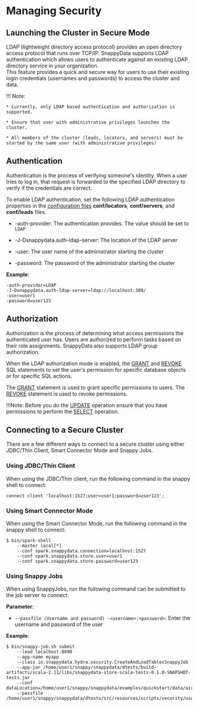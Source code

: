 # Managing Security

## Launching the Cluster in Secure Mode

LDAP (lightweight directory access protocol) provides an open directory access protocol that runs over TCP/IP. SnappyData supports LDAP authentication which allows users to authenticate against an existing LDAP directory service in your organization. </br>This feature provides a quick and secure way for users to use their existing login credentials (usernames and passwords) to access the cluster and data.

!!! Note:
	
	* Currently, only LDAP based authentication and authorization is supported.

	* Ensure that user with administrative privileges launches the cluster. 

	* All members of the cluster (leads, locators, and servers) must be started by the same user (with administrative privileges)

## Authentication
Authentication is the process of verifying someone's identity. When a user tries to log in, that request is forwarded to the specified LDAP directory to verify if the credentials are correct.

To enable LDAP authentication, set the following LDAP authentication properties in the [configuration files](../configuring_cluster/configuring_cluster.md) **conf/locators**, **conf/servers**, and **conf/leads** files.

* -auth-provider: The authentication provides. The value should be set to `LDAP`

* -J-Dsnappydata.auth-ldap-server: The location of the LDAP server

* -user: The user name of the administrator starting the cluster

* -password: The password of the administrator starting the cluster

**Example**: 
```
-auth-provider=LDAP 
-J-Dsnappydata.auth-ldap-server=ldap://localhost:389/ 
-user=user1 
-password=user123
```

##  Authorization
Authorization is the process of determining what access permissions the authenticated user has. Users are authorized to perform tasks based on their role assignments. SnappyData also supports LDAP group authorization.

When the LDAP authorization mode is enabled, the [GRANT](../reference/sql_reference/grant.md) and [REVOKE](../reference/sql_reference/revoke.md) SQL statements to set the user's permission for specific database objects or for specific SQL actions. 

The [GRANT](../reference/sql_reference/grant.md) statement is used to grant specific permissions to users. The [REVOKE](../reference/sql_reference/revoke.md) statement is used to revoke permissions.

!!!Note:
	Before you do the [UPDATE](../reference/sql_reference/update.md) operation ensure that you have permissions to perform the [SELECT](../reference/sql_reference/select.md) operation.

## Connecting to a Secure Cluster
There are a few different ways to connect to a secure cluster using either JDBC/Thin Client, Smart Connector Mode and Snappy Jobs.

### Using JDBC/Thin Client

When using the JDBC/Thin client, run the following command in the snappy shell to connect:

```
connect client 'localhost:1527;user=user1;password=user123';
```

### Using Smart Connector Mode 

When using the Smart Connector Mode, run the following command in the snappy shell to connect:

```
$ bin/spark-shell  
    --master local[*] 
    --conf spark.snappydata.connection=localhost:1527 
    --conf spark.snappydata.store.user=user1
    --conf spark.snappydata.store.password=user123
```

### Using Snappy Jobs

When using SnappyJobs, run the following command can be submitted to the job server to connect:

**Parameter**:

* `--passfile (Username and password) -<username>:<password>`: Enter the username and password of the user

**Example**: 

```
$ bin/snappy-job.sh submit 
    --lead localhost:8090 
    --app-name myapp 
    --class io.snappydata.hydra.security.CreateAndLoadTablesSnappyJob 
    --app-jar /home/user1/snappy/snappydata/dtests/build-artifacts/scala-2.11/libs/snappydata-store-scala-tests-0.1.0-SNAPSHOT-tests.jar 
    --conf dataLocation=/home/user1/snappy/snappydata/examples/quickstart/data/airlineParquetData 
    --passfile /home/user1/snappy/snappydata/dtests/src/resources/scripts/security/user3Credentials.txt
```

